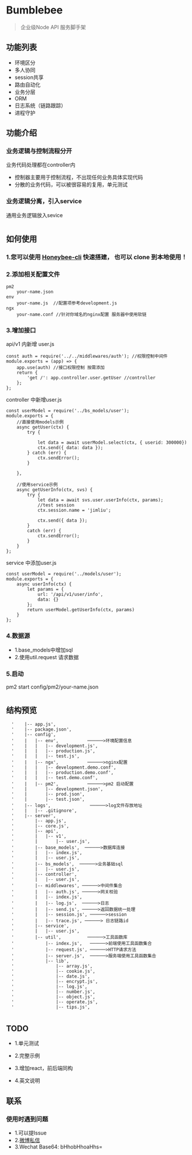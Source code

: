 # Bumblebee

> 企业级Node API 服务脚手架

## 功能列表

* 环境区分
* 多人协同
* session共享
* 路由自动化
* 业务分层
* ORM
* 日志系统（链路跟踪）
* 进程守护

## 功能介绍

### 业务逻辑与控制流程分开

业务代码处理都在controller内

* 控制器主要用于控制流程，不出现任何业务具体实现代码
* 分散的业务代码，可以被很容易的复用，单元测试

### 业务逻辑分离，引入service

通用业务逻辑放入sevice

#

## 如何使用


### 1.您可以使用 [Honeybee-cli](https://github.com/bikedawuwang/bee-cli) 快速搭建， 也可以 clone 到本地使用！

### 2.添加相关配置文件

```
pm2
    your-name.json
env
    your-name.js  //配置项参考development.js
ngx
    your-name.conf //针对你域名的nginx配置 服务器中使用软链
```

### 3.增加接口

api/v1 内新增 user.js

```
const auth = require('../../middlewares/auth'); //权限控制中间件
module.exports = (app) => {
    app.use(auth) //接口权限控制 按需添加
    return {
        'get /': app.controller.user.getUser //controller
    };
};
```

controller 中新增user.js
```
const userModel = require('../bs_models/user');
module.exports = {
    //直接使用models示例
    async getUser(ctx) {
        try {
            
            let data = await userModel.select(ctx, { userid: 300000})
            ctx.send({ data: data });
        } catch (err) {
            ctx.sendError();
        }
        
    },

    //使用service示例
    async getUserInfo(ctx, svs) {
        try {
            let data = await svs.user.userInfo(ctx, params);
            //test session
            ctx.session.name = 'jimliu';
            
            ctx.send({ data });
        }
        catch (err) {
            ctx.sendError();
        }
    }
};
```

service 中添加user.js

```
const userModel = require('../models/user');
module.exports = {
    async userInfo(ctx) {
        let params = {
            url: '/api/v1/user/info',
            data: {}
        };
        return userModel.getUserInfo(ctx, params)
    }
};
```

### 4.数据源

* 1.base_models中增加sql
* 2.使用util.request 请求数据

### 5.启动
pm2 start config/pm2/your-name.json

#

## 结构预览
```
  '    |-- app.js',
  '    |-- package.json',
  '    |-- config',
  '    |   |-- env',           ──────>环境配置信息
  '    |   |   |-- development.js',
  '    |   |   |-- production.js',
  '    |   |   |-- test.js',
  '    |   |-- ngx',           ──────>nginx配置
  '    |   |   |-- development.demo.conf',
  '    |   |   |-- production.demo.conf',
  '    |   |   |-- test.demo.conf',
  '    |   |-- pm2',           ──────>pm2 启动配置
  '    |       |-- development.json',
  '    |       |-- prod.json',
  '    |       |-- test.json',
  '    |-- logs',               ──────>log文件存放地址
  '    |   |-- .gitignore',
  '    |-- server',
  '        |-- app.js',
  '        |-- core.js',
  '        |-- api',
  '        |   |-- v1',
  '        |       |-- user.js',
  '        |-- base_models',  ──────>数据库连接
  '        |   |-- index.js',
  '        |   |-- user.js',
  '        |-- bs_models',  ──────>业务基础sql
  '        |   |-- user.js',
  '        |-- controller',
  '        |   |-- user.js',
  '        |-- middlewares', ──────>中间件集合
  '        |   |-- auth.js', ──────>网关校验
  '        |   |-- index.js', 
  '        |   |-- log.js',  ──────>日志
  '        |   |-- send.js', ──────>返回数据统一处理
  '        |   |-- session.js', ──────>session
  '        |   |-- trace.js', ──────> 日志链路id
  '        |-- service',
  '        |   |-- user.js',
  '        |-- util',          ──────>工具函数库
  '            |-- index.js',   ──────>前端使用工具函数集合
  '            |-- request.js', ──────>HTTP请求方法
  '            |-- server.js',  ──────>服务端使用工具函数集合
  '            |-- lib',
  '                |-- array.js',
  '                |-- cookie.js',
  '                |-- date.js',
  '                |-- encrypt.js',
  '                |-- log.js',
  '                |-- number.js',
  '                |-- object.js',
  '                |-- operate.js',
  '                |-- tips.js',
```

#

## TODO

* 1.单元测试

* 2.完整示例

* 3.增加react，前后端同构

* 4.英文说明

## 联系

### 使用时遇到问题

* 1.可以提Issue
* 2.[微博私信](https://weibo.com/jimliuxinghai/profile?rightmod=1&wvr=6&mod=personinfo)
* 3.Wechat Base64: bHhobHhoaHhs=
